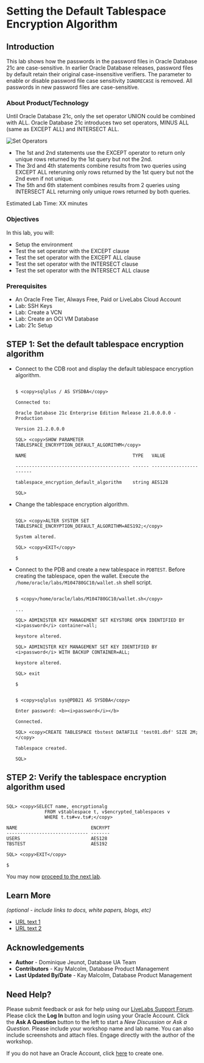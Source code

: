 # Setting the Default Tablespace Encryption Algorithm

## Introduction
This lab shows how the passwords in the password files in Oracle Database 21c are case-sensitive. In earlier Oracle Database releases, password files by default retain their original case-insensitive verifiers. The parameter to enable or disable password file case sensitivity `IGNORECASE` is removed. All passwords in new password files are case-sensitive.

### About Product/Technology
Until Oracle Database 21c, only the set operator UNION could be combined with ALL. Oracle Database 21c introduces two set operators, MINUS ALL (same as EXCEPT ALL) and INTERSECT ALL.

 ![Set Operators](images/set-operators.png "Set Operators")

- The 1st and 2nd statements use the EXCEPT operator to return only unique rows returned by the 1st query but not the 2nd.  
- The 3rd and 4th statements combine results from two queries using EXCEPT ALL reteruning only rows returned by the 1st query but not the 2nd even if not unique.
- The 5th and 6th statement combines results from 2 queries using INTERSECT ALL returning only unique rows returned by both queries.


Estimated Lab Time: XX minutes

### Objectives
In this lab, you will:
* Setup the environment
* Test the set operator with the EXCEPT clause
* Test the set operator with the EXCEPT ALL clause
* Test the set operator with the INTERSECT clause
* Test the set operator with the INTERSECT ALL clause

### Prerequisites

* An Oracle Free Tier, Always Free, Paid or LiveLabs Cloud Account
* Lab: SSH Keys
* Lab: Create a VCN
* Lab: Create an OCI VM Database
* Lab: 21c Setup


## **STEP 1:** Set the default tablespace encryption algorithm

- Connect to the CDB root and display the default tablespace encryption algorithm.

  
  ```
  
  $ <copy>sqlplus / AS SYSDBA</copy>
  
  Connected to:
  
  Oracle Database 21c Enterprise Edition Release 21.0.0.0.0 - Production
  
  Version 21.2.0.0.0
  
  SQL> <copy>SHOW PARAMETER TABLESPACE_ENCRYPTION_DEFAULT_ALGORITHM</copy>
  
  NAME                                       TYPE   VALUE
  
  ------------------------------------------ ------ -----------------------
  
  tablespace_encryption_default_algorithm    string AES128
  
  SQL>
  
  ```

- Change the tablespace encryption algorithm.

  
  ```
  
  SQL> <copy>ALTER SYSTEM SET TABLESPACE_ENCRYPTION_DEFAULT_ALGORITHM=AES192;</copy>
  
  System altered.
  
  SQL> <copy>EXIT</copy>
  
  $
  
  ```

- Connect to the PDB and create a new tablespace in `PDBTEST`. Before creating the tablespace, open the wallet. Execute the `/home/oracle/labs/M104780GC10/wallet.sh` shell script.

  
  ```
  
  $ <copy>/home/oracle/labs/M104780GC10/wallet.sh</copy>
  
  ...
  
  SQL> ADMINISTER KEY MANAGEMENT SET KEYSTORE OPEN IDENTIFIED BY <i>password</i> container=all;
  
  keystore altered.
  
  SQL> ADMINISTER KEY MANAGEMENT SET KEY IDENTIFIED BY <i>password</i> WITH BACKUP CONTAINER=ALL;
  
  keystore altered.
  
  SQL> exit
  
  $
  
  ```
  
  ```
  
  $ <copy>sqlplus sys@PDB21 AS SYSDBA</copy>
  
  Enter password: <b><i>password</i></b>
  
  Connected.
  
  SQL> <copy>CREATE TABLESPACE tbstest DATAFILE 'test01.dbf' SIZE 2M;</copy>
  
  Tablespace created.
  
  SQL>
  
  ```

## **STEP 2:** Verify the tablespace encryption algorithm used 

```

SQL> <copy>SELECT name, encryptionalg 
              FROM v$tablespace t, v$encrypted_tablespaces v 
              WHERE t.ts#=v.ts#;</copy>

NAME                           ENCRYPT
------------------------------ -------
USERS                          AES128
TBSTEST                        AES192

SQL> <copy>EXIT</copy>

$

```

You may now [proceed to the next lab](#next).

## Learn More

*(optional - include links to docs, white papers, blogs, etc)*

* [URL text 1](http://docs.oracle.com)
* [URL text 2](http://docs.oracle.com)

## Acknowledgements
* **Author** - Dominique Jeunot, Database UA Team
* **Contributors** -  Kay Malcolm, Database Product Management
* **Last Updated By/Date** -  Kay Malcolm, Database Product Management

## Need Help?
Please submit feedback or ask for help using our [LiveLabs Support Forum](https://community.oracle.com/tech/developers/categories/livelabsdiscussions). Please click the **Log In** button and login using your Oracle Account. Click the **Ask A Question** button to the left to start a *New Discussion* or *Ask a Question*.  Please include your workshop name and lab name.  You can also include screenshots and attach files.  Engage directly with the author of the workshop.

If you do not have an Oracle Account, click [here](https://profile.oracle.com/myprofile/account/create-account.jspx) to create one.
